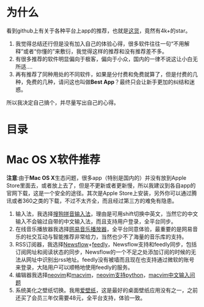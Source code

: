 # 为什么

看到github上有关于各种平台上app的推荐，也就是[这货](https://github.com/hzlzh/Best-App)，竟然有4k+的star。

1. 我觉得总结还行但是没有加入自己的体验心得，很多软件往往一句“不用解释”或者“你懂的”来敷衍，我觉得这样的推荐和没有推荐差不多。
2. 有很多推荐的软件明显偏向于极客，偏向于小众，国内的一律不说这让小白无所适....
3. 再有推荐了同种用处的不同软件，如果是分付费和免费就算了，但是付费的几种，免费的几种，请问这也叫做**Best App**？最终只会让新手更加的纠结和迷惑。

所以我决定自己搞个，并尽量写出自己的心得。

# 目录


# Mac OS X软件推荐

**注意**:由于**Mac OS X**生态问题，很多app（特别是国内的）并没有放到Apple Store里面去，或者放上去了，但是不更新或者更新慢，所以我建议到各自app的官网下载，这是一个安全的途径。其次是Apple Store上安装，另外你可以通过腾讯或者360之类的下载，不过不太齐全，而且经过第三方的难免有隐患。

1. 输入法，我选择[搜狗拼音输入法](http://pinyin.sogou.com/mac/)，理由是可用shift切换中英文，当然它的中文输入不会输过自带的中文输入法，而且支持用户登录，全平台同步。
2. 在线音乐播放器我选择[网易音乐播放器](http://music.163.com/#/download)，全平台同意体验，最重要的是网易音乐的社交互动与智能推荐非常给力，当然也少不了海量的音乐库的支持。
3. RSS订阅器，我选择[Newsflow](https://itunes.apple.com/cn/app/newsflow-shou-qu-yi-zhi-xin/id890805912?mt=12&uo=4)+[feedly](http://feedly.com)，Newsflow支持和feedly同步，包括订阅网址和阅读状态的同步，Newsflow的一个不足之处添加订阅的时候的无法从网址中识别出rss地址。feedly没有被墙而且现在也支持通过微软的账号来登录，大陆用户可以顺畅地使用feedly的服务。
4. 编辑器我选择[neovim](https://github.com/neovim/homebrew-neovim/blob/master/README.md)和[macvim](https://github.com/macvim-dev/macvim/releases)，[neovim支持python]()，[macvim中文输入问题]()
5. 系统美化之壁纸切换。我用[爱壁纸](https://itunes.apple.com/us/app/ai-bi-zhihd/id566809953?ls=1&mt=12)，这是最好的桌面壁纸应用没有之一，之前还买了会员三年仅需要48元，全平台支持，体验一致。


